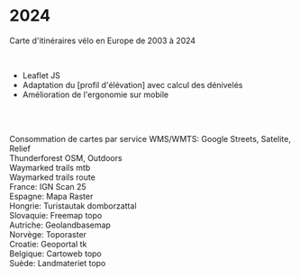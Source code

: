 # 2024

Carte d'itinéraires vélo en Europe de 2003 à 2024

<br>

* Leaflet JS
* Adaptation du [profil d'élévation] avec calcul des dénivelés
* Amélioration de l'ergonomie sur mobile

<br>
<br>

Consommation de cartes par service WMS/WMTS:
Google Streets, Satelite, Relief<br>
Thunderforest OSM, Outdoors<br>
Waymarked trails mtb<br>
Waymarked trails route<br>
France: IGN Scan 25<br>
Espagne: Mapa Raster<br>
Hongrie: Turistautak domborzattal<br>
Slovaquie: Freemap topo<br>
Autriche: Geolandbasemap<br>
Norvège: Toporaster<br>
Croatie: Geoportal tk<br>
Belgique: Cartoweb topo<br>
Suède: Landmateriet topo<br>

